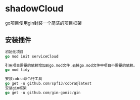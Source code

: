 # shadowCloud

go项目使用gin封装一个简洁的项目框架

## 安装插件

```go
初始化项目
go mod init serviceCloud

引用项目需要的依赖增加到go.mod文件,去掉go.mod文件中项目不需要的依赖。
go mod tidy

安装cobra命令行工具
go get -u github.com/spf13/cobra@latest
安装gin框架
go get -u github.com/gin-gonic/gin
```